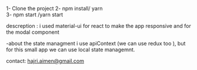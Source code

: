 1- Clone the project 
2- npm install/ yarn  
3- npm start /yarn start



descreption : i used material-ui for react to make the app responsive and for the modal component

-about the state managment i use apiContext (we can use redux too ), but for this small app we can use local state managemnt.

contact: hajri.aimen@gmail.com
